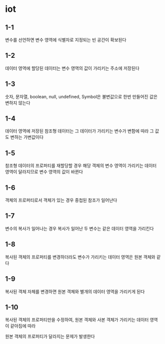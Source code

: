 # iot

## 1-1

변수를 선언하면 변수 영역에 식별자로 지정되는 빈 공간이 확보된다

## 1-2

데이터 영역에 할당된 데이터는 변수 영역의 값이 가리키는 주소에 저장된다

## 1-3

숫자, 문자열, boolean, null, undefined, Symbol은 불변값으로 한번 만들어진 값은 변하지 않는다

## 1-4

데이터 영역에 저장된 참조형 데이터는 그 데이터가 가리키는 변수가 변함에 따라 그 값도 변하는 가변값이다

## 1-5

참조형 데이터의 프로퍼티를 재할당할 경우 해당 객체의 변수 영역이 가리키는 데이터 영역이 달라지므로 변수 영역의 값이 바뀐다

## 1-6

객체의 프로퍼티로서 객체가 있는 경우 중첩된 참조가 일어난다

## 1-7

변수의 복사가 일어나는 경우 복사가 일어난 두 변수는 같은 데이터 영역을 가리킨다

## 1-8

복사된 객체의 프로퍼티를 변경하더라도 변수가 가리키는 데이터 영역은 원본 객체와 같다 

## 1-9

복사된 객체 자체를 변경하면 원본 객체와 별개의 데이터 영역을 가리키게 된다

## 1-10

복사된 객체의 프로퍼티만을 수정하여, 원본 객체와 사본 객체가 가리키는 데이터 영역이 같아짐에 따라

원본 객체의 프로퍼티가 달라지는 문제가 발생한다